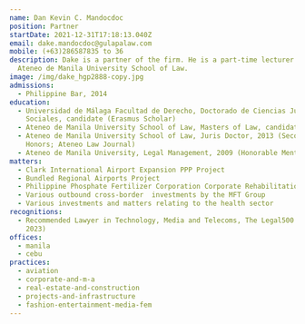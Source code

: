 ```yaml
---
name: Dan Kevin C. Mandocdoc
position: Partner
startDate: 2021-12-31T17:18:13.040Z
email: dake.mandocdoc@gulapalaw.com
mobile: (+63)286587835 to 36
description: Dake is a partner of the firm. He is a part-time lecturer at the
  Ateneo de Manila University School of Law.
image: /img/dake_hgp2888-copy.jpg
admissions:
  - Philippine Bar, 2014
education:
  - Universidad de Málaga Facultad de Derecho, Doctorado de Ciencias Jurídicas y
    Sociales, candidate (Erasmus Scholar)
  - Ateneo de Manila University School of Law, Masters of Law, candidate
  - Ateneo de Manila University School of Law, Juris Doctor, 2013 (Second
    Honors; Ateneo Law Journal)
  - Ateneo de Manila University, Legal Management, 2009 (Honorable Mention)
matters:
  - Clark International Airport Expansion PPP Project
  - Bundled Regional Airports Project
  - Philippine Phosphate Fertilizer Corporation Corporate Rehabilitation
  - Various outbound cross-border  investments by the MFT Group
  - Various investments and matters relating to the health sector
recognitions:
  - Recommended Lawyer in Technology, Media and Telecoms, The Legal500 (2024,
    2023)
offices:
  - manila
  - cebu
practices:
  - aviation
  - corporate-and-m-a
  - real-estate-and-construction
  - projects-and-infrastructure
  - fashion-entertainment-media-fem
---
```

